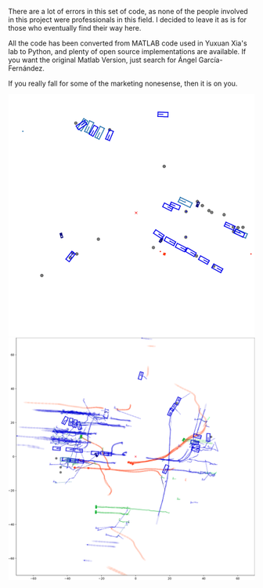 There are a lot of errors in this set of code, as none of the people involved in this project were professionals in this field. I decided to leave it as is for those who eventually find their way here.

All the code has been converted from MATLAB code used in Yuxuan Xia's lab to Python, and plenty of open source implementations are available. If you want the original Matlab Version, just search for Ángel García-Fernández.

If you really fall for some of the marketing nonesense, then it is on you.  

![result2](https://github.com/BaiLiping/Multi-Object-Tracking/blob/cd86b4ec3879b8596497308efc759dfebe2571eb/alternating_classification.gif)
![result](https://github.com/BaiLiping/Multi-Object-Tracking/blob/dd39e86efe79505188fe028c10b6deff9543d2ce/Untitled.png)


